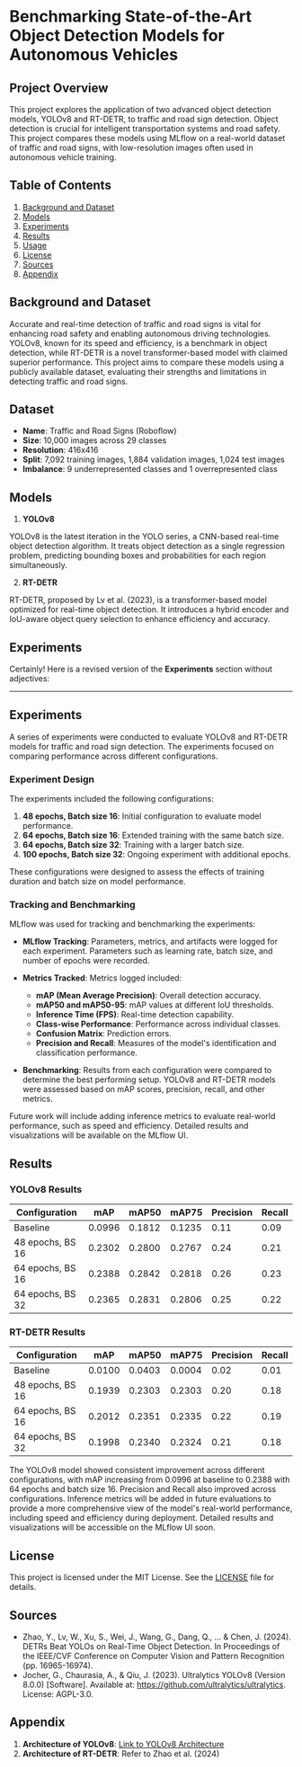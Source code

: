 # Benchmarking State-of-the-Art Object Detection Models for Autonomous Vehicles

## Project Overview

This project explores the application of two advanced object detection models, YOLOv8 and RT-DETR, to traffic and road sign detection. Object detection is crucial for intelligent transportation systems and road safety. This project compares these models using MLflow on a real-world dataset of traffic and road signs, with low-resolution images often used in autonomous vehicle training.

## Table of Contents

1. [Background and Dataset](#background-and-dataset)
2. [Models](#models)
3. [Experiments](#experiments)
4. [Results](#results)
5. [Usage](#usage)
6. [License](#license)
7. [Sources](#sources)
8. [Appendix](#appendix)

## Background and Dataset

Accurate and real-time detection of traffic and road signs is vital for enhancing road safety and enabling autonomous driving technologies. YOLOv8, known for its speed and efficiency, is a benchmark in object detection, while RT-DETR is a novel transformer-based model with claimed superior performance. This project aims to compare these models using a publicly available dataset, evaluating their strengths and limitations in detecting traffic and road signs.

## Dataset

- **Name**: Traffic and Road Signs (Roboflow)
- **Size**: 10,000 images across 29 classes
- **Resolution**: 416x416
- **Split**: 7,092 training images, 1,884 validation images, 1,024 test images
- **Imbalance**: 9 underrepresented classes and 1 overrepresented class

## Models

1. **YOLOv8**

YOLOv8 is the latest iteration in the YOLO series, a CNN-based real-time object detection algorithm. It treats object detection as a single regression problem, predicting bounding boxes and probabilities for each region simultaneously.

2. **RT-DETR**

RT-DETR, proposed by Lv et al. (2023), is a transformer-based model optimized for real-time object detection. It introduces a hybrid encoder and IoU-aware object query selection to enhance efficiency and accuracy.

## Experiments

Certainly! Here is a revised version of the **Experiments** section without adjectives:

---

## Experiments

A series of experiments were conducted to evaluate YOLOv8 and RT-DETR models for traffic and road sign detection. The experiments focused on comparing performance across different configurations.

### Experiment Design

The experiments included the following configurations:

1. **48 epochs, Batch size 16**: Initial configuration to evaluate model performance.
2. **64 epochs, Batch size 16**: Extended training with the same batch size.
3. **64 epochs, Batch size 32**: Training with a larger batch size.
4. **100 epochs, Batch size 32**: Ongoing experiment with additional epochs.

These configurations were designed to assess the effects of training duration and batch size on model performance.

### Tracking and Benchmarking

MLflow was used for tracking and benchmarking the experiments:

- **MLflow Tracking**: Parameters, metrics, and artifacts were logged for each experiment. Parameters such as learning rate, batch size, and number of epochs were recorded.
- **Metrics Tracked**: Metrics logged included:

  - **mAP (Mean Average Precision)**: Overall detection accuracy.
  - **mAP50 and mAP50-95**: mAP values at different IoU thresholds.
  - **Inference Time (FPS)**: Real-time detection capability.
  - **Class-wise Performance**: Performance across individual classes.
  - **Confusion Matrix**: Prediction errors.
  - **Precision and Recall**: Measures of the model's identification and classification performance.

- **Benchmarking**: Results from each configuration were compared to determine the best performing setup. YOLOv8 and RT-DETR models were assessed based on mAP scores, precision, recall, and other metrics.

Future work will include adding inference metrics to evaluate real-world performance, such as speed and efficiency. Detailed results and visualizations will be available on the MLflow UI.

## Results

### YOLOv8 Results

| Configuration    | mAP    | mAP50  | mAP75  | Precision | Recall |
| ---------------- | ------ | ------ | ------ | --------- | ------ |
| Baseline         | 0.0996 | 0.1812 | 0.1235 | 0.11      | 0.09   |
| 48 epochs, BS 16 | 0.2302 | 0.2800 | 0.2767 | 0.24      | 0.21   |
| 64 epochs, BS 16 | 0.2388 | 0.2842 | 0.2818 | 0.26      | 0.23   |
| 64 epochs, BS 32 | 0.2365 | 0.2831 | 0.2806 | 0.25      | 0.22   |

### RT-DETR Results

| Configuration    | mAP    | mAP50  | mAP75  | Precision | Recall |
| ---------------- | ------ | ------ | ------ | --------- | ------ |
| Baseline         | 0.0100 | 0.0403 | 0.0004 | 0.02      | 0.01   |
| 48 epochs, BS 16 | 0.1939 | 0.2303 | 0.2303 | 0.20      | 0.18   |
| 64 epochs, BS 16 | 0.2012 | 0.2351 | 0.2335 | 0.22      | 0.19   |
| 64 epochs, BS 32 | 0.1998 | 0.2340 | 0.2324 | 0.21      | 0.18   |

The YOLOv8 model showed consistent improvement across different configurations, with mAP increasing from 0.0996 at baseline to 0.2388 with 64 epochs and batch size 16. Precision and Recall also improved across configurations. Inference metrics will be added in future evaluations to provide a more comprehensive view of the model's real-world performance, including speed and efficiency during deployment. Detailed results and visualizations will be accessible on the MLflow UI soon.

## License

This project is licensed under the MIT License. See the [LICENSE](LICENSE) file for details.

## Sources

- Zhao, Y., Lv, W., Xu, S., Wei, J., Wang, G., Dang, Q., ... & Chen, J. (2024). DETRs Beat YOLOs on Real-Time Object Detection. In Proceedings of the IEEE/CVF Conference on Computer Vision and Pattern Recognition (pp. 16965-16974).
- Jocher, G., Chaurasia, A., & Qiu, J. (2023). Ultralytics YOLOv8 (Version 8.0.0) [Software]. Available at: https://github.com/ultralytics/ultralytics. License: AGPL-3.0.

## Appendix

1. **Architecture of YOLOv8**: [Link to YOLOv8 Architecture](https://yolov8.org/yolov8-architecture/)
2. **Architecture of RT-DETR**: Refer to Zhao et al. (2024)
